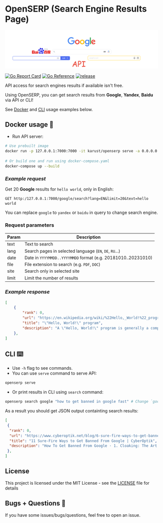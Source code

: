 # OpenSERP (Search Engine Results Page)
![OpenSERP](/logo.png)

[![Go Report Card](https://goreportcard.com/badge/github.com/karust/openserp)](https://goreportcard.com/report/github.com/karust/openserp)
[![Go Reference](https://pkg.go.dev/badge/github.com/karust/openserp.svg)](https://pkg.go.dev/github.com/karust/openserp)
[![release](https://img.shields.io/github/release-pre/karust/openserp.svg)](https://github.com/derailed/k9s/releases)
<!-- ![Docker Image Size (tag)](https://img.shields.io/docker/image-size/karust/openserp/latest) -->
API access for search engines results if available isn't free.

Using OpenSERP, you can get search results from **Google**, **Yandex**, **Baidu** via API or CLI!

See [Docker](#docker) and [CLI](#cli) usage examples below.

## Docker usage  <a name="docker"></a> 🐳
* Run API server:
```bash
# Use prebuilt image
docker run -p 127.0.0.1:7000:7000 -it karust/openserp serve -a 0.0.0.0 -p 7000

# Or build one and run using docker-compose.yaml
docker-compose up --build
```

### *Example request*
Get 20 **Google** results for `hello world`, only in English:
```
GET http:/127.0.0.1:7000/google/search?lang=EN&limit=20&text=hello world
```
You can replace `google` to `yandex` or `baidu` in query to change search engine.

### Request parameters
| Param | Description                                                  |
|-------|--------------------------------------------------------------|
| text  | Text to search                                               |
| lang  | Search pages in selected language (`EN`, `DE`, `RU`...)      |
| date  | Date in `YYYYMMDD..YYYYMMDD` format (e.g. 20181010..20231010) |
| file  | File extension to search  (e.g. `PDF`, `DOC`)                 |
| site  | Search only in selected site                                 |
| limit | Limit the number of results                                  |

### *Example response*
```JSON
[
    {
        "rank": 0,
        "url": "https://en.wikipedia.org/wiki/%22Hello,_World!%22_program",
        "title": "\"Hello, World!\" program",
        "description": "A \"Hello, World!\" program is generally a computer program that ignores any input, and outputs or displays a message similar to \"Hello, World!\"."
    },
]
```



## CLI <a name="cli"></a> ⌨️
* Use `-h` flag to see commands.
* You can use `serve` command to serve API:
```bash
openserp serve 
```
* Or print results in CLI using `search` command:
```bash
openserp search google "how to get banned in google fast" # Change `google` to `yandex` or `baidu`
```
As a result you should get JSON output containting search results:
```json
[
 {
  "rank": 0,
  "url": "https://www.cyberoptik.net/blog/6-sure-fire-ways-to-get-banned-from-google/",
  "title": "11 Sure-Fire Ways to Get Banned From Google | CyberOptik",
  "description": "How To Get Banned From Google · 1. Cloaking: The Art of Deception · 2. Plagiarism: Because Originality is Overrated · 3. Keyword Stuffing: More is Always Better · 4 ..."
 },
]
 ```

 ## License
This project is licensed under the MIT License - see the [LICENSE](LICENSE) file for details

## Bugs + Questions 👾
If you have some issues/bugs/questions, feel free to open an issue.